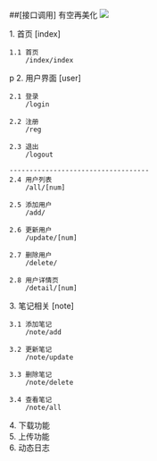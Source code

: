 ##[接口调用]  有空再美化
<img src="https://gimg2.baidu.com/image_search/src=http%3A%2F%2Fup.deskcity.org%2Fpic_source%2Faa%2Fea%2F47%2Faaea4771e7014c28a8d5714dd94e8be9.jpg&refer=http%3A%2F%2Fup.deskcity.org&app=2002&size=f9999,10000&q=a80&n=0&g=0n&fmt=jpeg?sec=1642298227&t=4773909c37e9ff4f67179833ca69bf38">
<div>
    1. 首页 [index]
</div>

    1.1 首页
        /index/index
    
    
<div>p
    2. 用户界面 [user]
</div>

    2.1 登录
        /login
        
    2.2 注册
        /reg
     
    2.3 退出
        /logout
    
    -----------------------------------
    2.4 用户列表
        /all/[num]
        
    2.5 添加用户
        /add/
    
    2.6 更新用户
        /update/[num]
        
    2.7 删除用户
        /delete/
       
    2.8 用户详情页
        /detail/[num]
       
    
    
<div>
    3. 笔记相关 [note]
</div>
    
    3.1 添加笔记
        /note/add
        
    3.2 更新笔记
        /note/update
        
    3.3 删除笔记
        /note/delete
        
    3.4 查看笔记
        /note/all
    
<div>  
4. 下载功能
</div>


<div>
5. 上传功能
</div>


<div>
6. 动态日志
</div>
